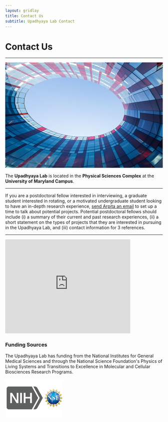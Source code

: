 ```yaml
---
layout: gridlay
title: Contact Us
subtitle: Upadhyaya Lab Contact
---
```


# **Contact Us**
<hr>
<!-- The paddingtop and margin-top edits allow anchors to link properly. -->
<div class="row" style="padding-top: 60px; margin-top: -60px;">
    <div class="col-sm-4">
    	<img src="/img/university-maryland-physical-sciences-complex-oculus.jpg" alt="UMD Physical Sceinces Complex">
    </div>
    <div class="col-sm-8">
        <p class="text-justify">The <b>Upadhyaya Lab</b> is located in the <b>Physical Sciences Complex</b> at the <b>University of Maryland Campus</b>.</p>
        <hr>
        <p class="text-justify">If you are a postdoctoral fellow interested in interviewing, a graduate student interested in rotating, or a motivated undergraduate student looking to have an in-depth research experience, <a href="mailto:arpitau@umd.edu">send Arpita an email</a> to set up a time to talk about potential projects. Potential postdoctoral fellows should include (i) a summary of their current and past research experiences, (ii) a short statement on the types of projects that they are interested in pursuing in the Upadhyaya Lab, and (iii) contact information for 3 references.</p>
    </div>
</div>
<hr>
<div class="row" style="padding-top: 60px; margin-top: -60px;">
    <div class="col-sm-6">
    	<iframe src="https://www.google.com/maps/embed?pb=!1m14!1m8!1m3!1d1550.5309084164467!2d-76.941506846563!3d38.99108551230483!3m2!1i1024!2i768!4f13.1!3m3!1m2!1s0x0%3A0x23120314b7fa5be9!2sPhysical%20Sciences%20Complex!5e0!3m2!1sen!2sus!4v1598797941579!5m2!1sen!2sus" width="400" height="300" frameborder="0" style="border:0;" allowfullscreen="" aria-hidden="false" tabindex="0"></iframe>
    </div>
    <div class="col-sm-6">
    	<h3>Funding Sources</h3>
    	<p class="text-justify">The Upadhyaya Lab has funding from the National Institutes for General Medical Sciences and through the National Science Foundation's Physics of Living Systems and Transitions to Excellence in Molecular and Cellular Biosciences Research Programs.</p>
    	<img height = "125px" vspace="0px" hspace="0px" src="/img/funding.svg" alt="Funding Sources">
    </div>
</div>
